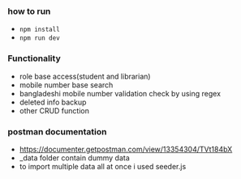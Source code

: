 ### how to run

-   `npm install`
-   `npm run dev`

### Functionality

-   role base access(student and librarian)
-   mobile number base search
-   bangladeshi mobile number validation check by using regex
-   deleted info backup
-   other CRUD function

### postman documentation

-   <https://documenter.getpostman.com/view/13354304/TVt184bX>
-   \_data folder contain dummy data
-   to import multiple data all at once i used seeder.js
